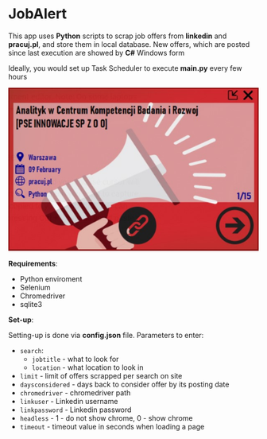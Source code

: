 # JobAlert
This app uses **Python** scripts to scrap job offers from **linkedin** and **pracuj.pl**, and store them in local database. New offers, which are posted since last execution are showed by **C#** Windows form


Ideally, you would set up Task Scheduler to execute **main.py** every few hours

![Window](Window.jpg?raw=true "Window")

**Requirements**:
* Python enviroment
* Selenium
* Chromedriver
* sqlite3

**Set-up**:

Setting-up is done via **config.json** file. Parameters to enter:
* `search`:
    * `jobtitle` - what to look for
    * `location` - what location to look in
* `limit` - limit of offers scrapped per search on site
* `daysconsidered` - days back to consider offer by its posting date
* `chromedriver` - chromedriver path
* `linkuser` - Linkedin username
* `linkpassword` - Linkedin password
* `headless` - 1 - do not show chrome, 0 - show chrome 
* `timeout` - timeout value in seconds when loading a page
